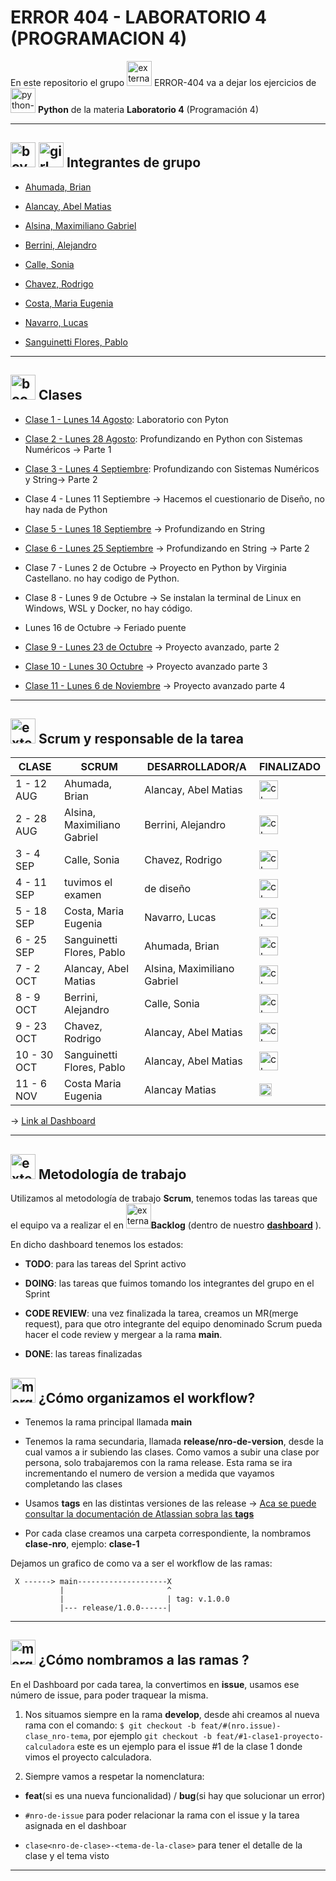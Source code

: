 # ERROR 404 - LABORATORIO 4 (PROGRAMACION 4)

En este repositorio el grupo <img width="40" height="40" src="https://img.icons8.com/external-flaticons-lineal-color-flat-icons/40/external-error-404-computer-science-flaticons-lineal-color-flat-icons.png" alt="external-error-404-computer-science-flaticons-lineal-color-flat-icons"/> ERROR-404 va a dejar los ejercicios de <img width="40" height="40" src="https://img.icons8.com/color/48/python--v1.png" alt="python--v1"/> **Python** de la materia **Laboratorio 4** (Programación 4)

---

## <img width="40" height="40" src="https://img.icons8.com/doodle/40/boy.png" alt="boy"/> <img width="40" height="40" src="https://img.icons8.com/doodle/40/girl.png" alt="girl"/> Integrantes de grupo

- [Ahumada, Brian](https://github.com/brianahumada)                        

- [Alancay, Abel Matias](https://github.com/matias9486)                

- [Alsina, Maximiliano Gabriel](https://github.com/MalsinaG)   

- [Berrini, Alejandro](https://github.com/AlejandroEB89)                 

- [Calle, Sonia](https://github.com/SoCalle) 

- [Chavez, Rodrigo](https://github.com/RodrigoChavez1986)                       

- [Costa, Maria Eugenia](https://github.com/eugenia1984)              

- [Navarro, Lucas](https://github.com/LucasNavarro01)                                            

- [Sanguinetti Flores, Pablo](https://github.com/Pablo1653)

---

## <img width="40" height="40" src="https://img.icons8.com/fluency/40/book.png" alt="book"/> Clases

- [Clase 1 - Lunes 14 Agosto](https://github.com/CodeSystem2022/ERROR404-LABORATORIO4-PROGRAMACION4-PYTHON/tree/main/Clase_01): Laboratorio con Pyton

- [Clase 2 - Lunes 28 Agosto](https://github.com/CodeSystem2022/ERROR404-LABORATORIO4-PROGRAMACION4-PYTHON/tree/main/Clase_02): Profundizando en Python con Sistemas Numéricos -> Parte 1

- [Clase 3 - Lunes 4 Septiembre](https://github.com/CodeSystem2022/ERROR404-LABORATORIO4-PROGRAMACION4-PYTHON/tree/main/Clase_03): Profundizando con Sistemas Numéricos y String-> Parte 2

- Clase 4 - Lunes 11 Septiembre -> Hacemos el cuestionario de Diseño, no hay nada de Python

- [Clase 5 - Lunes 18 Septiembre](https://github.com/CodeSystem2022/ERROR404-LABORATORIO4-PROGRAMACION4-PYTHON/tree/main/Clase_05) -> Profundizando en String

- [Clase 6 - Lunes 25 Septiembre](https://github.com/CodeSystem2022/ERROR404-LABORATORIO4-PROGRAMACION4-PYTHON/tree/main/Clase_06/clase_1) -> Profundizando en String -> Parte 2

- Clase 7 - Lunes 2 de Octubre -> Proyecto en Python by Virginia Castellano. no hay codigo de Python.

- Clase 8 - Lunes 9 de Octubre -> Se instalan la terminal de Linux en Windows, WSL y Docker, no hay código.

- Lunes 16 de Octubre -> Feriado puente
  
- [Clase 9 - Lunes 23 de Octubre](https://github.com/CodeSystem2022/ERROR404-LABORATORIO4-PROGRAMACION4-PYTHON/tree/main/Clase_09) -> Proyecto avanzado, parte 2
  
- [Clase 10 - Lunes 30 Octubre](https://github.com/CodeSystem2022/ERROR404-LABORATORIO4-PROGRAMACION4-PYTHON/tree/main/Clase_10) -> Proyecto avanzado parte 3

- [Clase 11 - Lunes 6 de Noviembre](https://github.com/CodeSystem2022/ERROR404-LABORATORIO4-PROGRAMACION4-PYTHON/tree/main/Clase_11) -> Proyecto avanzado parte 4

---

## <img width="40" height="40" src="https://img.icons8.com/external-flaticons-lineal-color-flat-icons/40/external-scrum-ux-and-ui-icons-flaticons-lineal-color-flat-icons.png" alt="external-scrum-ux-and-ui-icons-flaticons-lineal-color-flat-icons"/> Scrum y responsable de la tarea

| CLASE | SCRUM | DESARROLLADOR/A | FINALIZADO |
| ----- | ------ | -------------- | --------- |
| 1 - 12 AUG | Ahumada, Brian | Alancay, Abel Matias | <img width="30" height="30" src="https://img.icons8.com/flat-round/30/checkmark.png" alt="checkmark"/>  |
| 2 - 28 AUG | Alsina, Maximiliano Gabriel | Berrini, Alejandro | <img width="30" height="30" src="https://img.icons8.com/flat-round/30/checkmark.png" alt="checkmark"/>  |
| 3 - 4 SEP | Calle, Sonia | Chavez, Rodrigo | <img width="30" height="30" src="https://img.icons8.com/flat-round/30/checkmark.png" alt="checkmark"/>  |
| 4 - 11 SEP | tuvimos el examen | de diseño | <img width="30" height="30" src="https://img.icons8.com/flat-round/30/checkmark.png" alt="checkmark"/> |
| 5 - 18 SEP | Costa, Maria Eugenia | Navarro, Lucas |  <img width="30" height="30" src="https://img.icons8.com/flat-round/30/checkmark.png" alt="checkmark"/>  |
| 6 - 25 SEP | Sanguinetti Flores, Pablo | Ahumada, Brian | <img width="30" height="30" src="https://img.icons8.com/flat-round/30/checkmark.png" alt="checkmark"/> |
| 7 - 2 OCT  | Alancay, Abel Matias | Alsina, Maximiliano Gabriel | <img width="30" height="30" src="https://img.icons8.com/flat-round/30/checkmark.png" alt="checkmark"/> |
| 8 - 9 OCT | Berrini, Alejandro | Calle, Sonia | <img width="30" height="30" src="https://img.icons8.com/flat-round/30/checkmark.png" alt="checkmark"/>|
| 9 - 23 OCT | Chavez, Rodrigo | Alancay, Abel Matias |  <img width="30" height="30" src="https://img.icons8.com/flat-round/30/checkmark.png" alt="checkmark"/> |
| 10 - 30 OCT | Sanguinetti Flores, Pablo | Alancay, Abel Matias | <img width="30" height="30" src="https://img.icons8.com/flat-round/30/checkmark.png" alt="checkmark"/> |
| 11 - 6 NOV | Costa Maria Eugenia | Alancay Matias | <img width="20" height="20" src="https://img.icons8.com/fluency/20/checked.png" alt="checked"/> |

-> [Link al Dashboard](https://github.com/orgs/CodeSystem2022/projects/1145)

---

## <img width="40" height="40" src="https://img.icons8.com/external-flaticons-flat-flat-icons/40/external-scrum-agile-flaticons-flat-flat-icons-6.png" alt="external-scrum-agile-flaticons-flat-flat-icons-6"/> Metodología de trabajo

Utilizamos al metodología de trabajo **Scrum**, tenemos todas las tareas que el equipo va a realizar el en <img width="40" height="40" src="https://img.icons8.com/external-flaticons-flat-flat-icons/40/external-scrum-agile-flaticons-flat-flat-icons-7.png" alt="external-scrum-agile-flaticons-flat-flat-icons-7"/>**Backlog** (dentro de nuestro [**dashboard**](https://github.com/orgs/CodeSystem2022/projects/1145) ).

En dicho dashboard tenemos los estados: 

- **TODO**: para las tareas del Sprint activo

- **DOING**: las tareas que fuimos tomando los integrantes del grupo en el Sprint

- **CODE REVIEW**: una vez finalizada la tarea, creamos un MR(merge request), para que otro integrante del equipo denominado Scrum pueda hacer el code review y mergear a la rama **main**.

- **DONE**: las tareas finalizadas

## <img width="40" height="40" src="https://img.icons8.com/office/40/merge-git.png" alt="merge-git"/> ¿Cómo organizamos el workflow?

- Tenemos la rama principal llamada **main**

- Tenemos la rama secundaria, llamada **release/nro-de-version**, desde la cual vamos a ir subiendo las clases. Como vamos a subir una clase por persona, solo trabajaremos con la rama release. Esta rama se ira incrementando el numero de version a medida que vayamos completando las clases

- Usamos **tags** en las distintas versiones de las release -> [Aca se puede consultar la documentación de Atlassian sobra las **tags**](https://www.atlassian.com/es/git/tutorials/inspecting-a-repository/git-tag)

- Por cada clase creamos una carpeta correspondiente, la nombramos **clase-nro**, ejemplo: **clase-1**


Dejamos un grafico de como va a ser el workflow de las ramas:

```
 X ------> main--------------------X
           |                       ^
           |                       | tag: v.1.0.0
           |--- release/1.0.0------|
```

---
 
## <img width="40" height="40" src="https://img.icons8.com/pulsar-color/40/merge-git.png" alt="merge-git"/> ¿Cómo nombramos a las ramas ?

En el Dashboard por cada tarea, la convertimos en **issue**, usamos ese número de issue, para poder traquear la misma.

1. Nos situamos siempre en la rama **develop**, desde ahi creamos al nueva rama con el comando: `$ git checkout -b feat/#(nro.issue)-clase_nro-tema`, por ejemplo `git checkout -b feat/#1-clase1-proyecto-calculadora` este es un ejemplo para el issue #1 de la clase 1 donde vimos el proyecto calculadora.

2. Siempre vamos a respetar la nomenclatura:

- **feat**(si es una nueva funcionalidad) / **bug**(si hay que solucionar un error)

- `#nro-de-issue` para poder relacionar la rama con el issue y la tarea asignada en el dashboar

- `clase<nro-de-clase>-<tema-de-la-clase>` para tener el detalle de la clase y el tema visto

---

